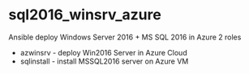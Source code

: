 # sql2016_winsrv_azure
Ansible deploy Windows Server 2016 + MS SQL 2016 in Azure
2 roles
- azwinsrv - deploy Win2016 Server in Azure Cloud
- sqlinstall - install MSSQL2016 server on Azure VM
